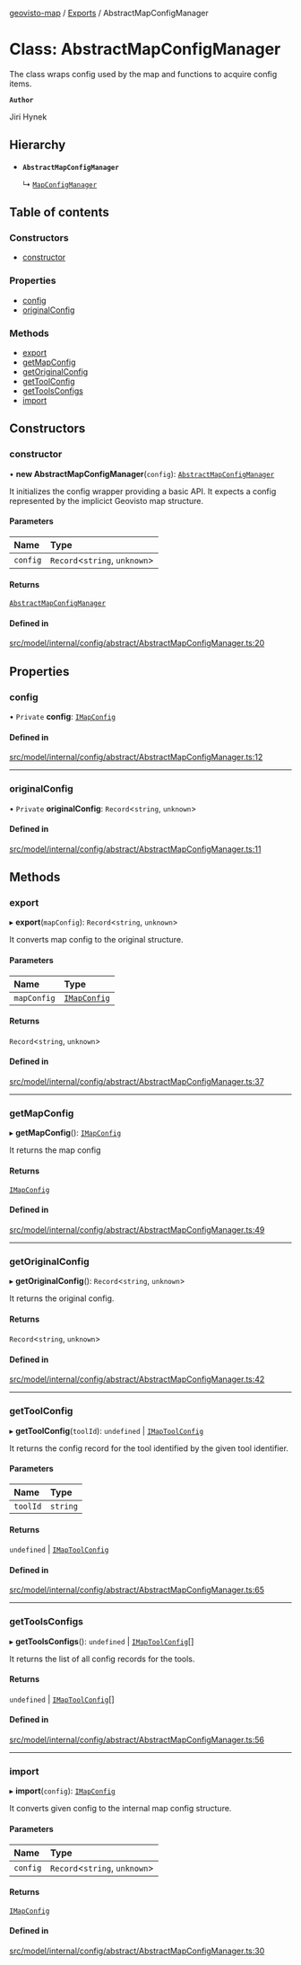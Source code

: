 [geovisto-map](../README.md) / [Exports](../modules.md) / AbstractMapConfigManager

# Class: AbstractMapConfigManager

The class wraps config used by the map and functions to acquire config items.

**`Author`**

Jiri Hynek

## Hierarchy

- **`AbstractMapConfigManager`**

  ↳ [`MapConfigManager`](MapConfigManager.md)

## Table of contents

### Constructors

- [constructor](AbstractMapConfigManager.md#constructor)

### Properties

- [config](AbstractMapConfigManager.md#config)
- [originalConfig](AbstractMapConfigManager.md#originalconfig)

### Methods

- [export](AbstractMapConfigManager.md#export)
- [getMapConfig](AbstractMapConfigManager.md#getmapconfig)
- [getOriginalConfig](AbstractMapConfigManager.md#getoriginalconfig)
- [getToolConfig](AbstractMapConfigManager.md#gettoolconfig)
- [getToolsConfigs](AbstractMapConfigManager.md#gettoolsconfigs)
- [import](AbstractMapConfigManager.md#import)

## Constructors

### constructor

• **new AbstractMapConfigManager**(`config`): [`AbstractMapConfigManager`](AbstractMapConfigManager.md)

It initializes the config wrapper providing a basic API.
It expects a config represented by the implicict Geovisto map structure.

#### Parameters

| Name | Type |
| :------ | :------ |
| `config` | `Record`\<`string`, `unknown`\> |

#### Returns

[`AbstractMapConfigManager`](AbstractMapConfigManager.md)

#### Defined in

[src/model/internal/config/abstract/AbstractMapConfigManager.ts:20](https://github.com/geovisto/geovisto-map/blob/e22d774889dbc28cc1ec62933ecf6bab6690f172/src/model/internal/config/abstract/AbstractMapConfigManager.ts#L20)

## Properties

### config

• `Private` **config**: [`IMapConfig`](../modules.md#imapconfig)

#### Defined in

[src/model/internal/config/abstract/AbstractMapConfigManager.ts:12](https://github.com/geovisto/geovisto-map/blob/e22d774889dbc28cc1ec62933ecf6bab6690f172/src/model/internal/config/abstract/AbstractMapConfigManager.ts#L12)

___

### originalConfig

• `Private` **originalConfig**: `Record`\<`string`, `unknown`\>

#### Defined in

[src/model/internal/config/abstract/AbstractMapConfigManager.ts:11](https://github.com/geovisto/geovisto-map/blob/e22d774889dbc28cc1ec62933ecf6bab6690f172/src/model/internal/config/abstract/AbstractMapConfigManager.ts#L11)

## Methods

### export

▸ **export**(`mapConfig`): `Record`\<`string`, `unknown`\>

It converts map config to the original structure.

#### Parameters

| Name | Type |
| :------ | :------ |
| `mapConfig` | [`IMapConfig`](../modules.md#imapconfig) |

#### Returns

`Record`\<`string`, `unknown`\>

#### Defined in

[src/model/internal/config/abstract/AbstractMapConfigManager.ts:37](https://github.com/geovisto/geovisto-map/blob/e22d774889dbc28cc1ec62933ecf6bab6690f172/src/model/internal/config/abstract/AbstractMapConfigManager.ts#L37)

___

### getMapConfig

▸ **getMapConfig**(): [`IMapConfig`](../modules.md#imapconfig)

It returns the map config

#### Returns

[`IMapConfig`](../modules.md#imapconfig)

#### Defined in

[src/model/internal/config/abstract/AbstractMapConfigManager.ts:49](https://github.com/geovisto/geovisto-map/blob/e22d774889dbc28cc1ec62933ecf6bab6690f172/src/model/internal/config/abstract/AbstractMapConfigManager.ts#L49)

___

### getOriginalConfig

▸ **getOriginalConfig**(): `Record`\<`string`, `unknown`\>

It returns the original config.

#### Returns

`Record`\<`string`, `unknown`\>

#### Defined in

[src/model/internal/config/abstract/AbstractMapConfigManager.ts:42](https://github.com/geovisto/geovisto-map/blob/e22d774889dbc28cc1ec62933ecf6bab6690f172/src/model/internal/config/abstract/AbstractMapConfigManager.ts#L42)

___

### getToolConfig

▸ **getToolConfig**(`toolId`): `undefined` \| [`IMapToolConfig`](../modules.md#imaptoolconfig)

It returns the config record for the tool identified by the given tool identifier.

#### Parameters

| Name | Type |
| :------ | :------ |
| `toolId` | `string` |

#### Returns

`undefined` \| [`IMapToolConfig`](../modules.md#imaptoolconfig)

#### Defined in

[src/model/internal/config/abstract/AbstractMapConfigManager.ts:65](https://github.com/geovisto/geovisto-map/blob/e22d774889dbc28cc1ec62933ecf6bab6690f172/src/model/internal/config/abstract/AbstractMapConfigManager.ts#L65)

___

### getToolsConfigs

▸ **getToolsConfigs**(): `undefined` \| [`IMapToolConfig`](../modules.md#imaptoolconfig)[]

It returns the list of all config records for the tools.

#### Returns

`undefined` \| [`IMapToolConfig`](../modules.md#imaptoolconfig)[]

#### Defined in

[src/model/internal/config/abstract/AbstractMapConfigManager.ts:56](https://github.com/geovisto/geovisto-map/blob/e22d774889dbc28cc1ec62933ecf6bab6690f172/src/model/internal/config/abstract/AbstractMapConfigManager.ts#L56)

___

### import

▸ **import**(`config`): [`IMapConfig`](../modules.md#imapconfig)

It converts given config to the internal map config structure.

#### Parameters

| Name | Type |
| :------ | :------ |
| `config` | `Record`\<`string`, `unknown`\> |

#### Returns

[`IMapConfig`](../modules.md#imapconfig)

#### Defined in

[src/model/internal/config/abstract/AbstractMapConfigManager.ts:30](https://github.com/geovisto/geovisto-map/blob/e22d774889dbc28cc1ec62933ecf6bab6690f172/src/model/internal/config/abstract/AbstractMapConfigManager.ts#L30)
